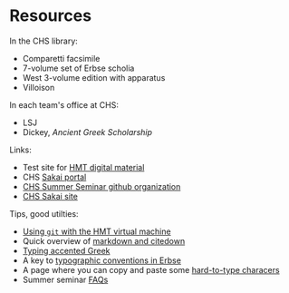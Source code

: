 # Resources #


In the CHS library:

- Comparetti facsimile
- 7-volume set of Erbse scholia
- West 3-volume edition with apparatus
- Villoison

In each team's office at CHS:

- LSJ
- Dickey, *Ancient Greek Scholarship*

Links:

- Test site for [HMT digital material](http://beta.hpcc.uh.edu/tomcat/hmt-digital/)
- CHS [Sakai portal](http://sakai.chs.harvard.edu/portal)
- [CHS Summer Seminar github organization](http://hmt-seminar-2014.github.io/)
- [CHS Sakai site](http://sakai.chs.harvard.edu/portal)

Tips, good utilties:

- [Using `git`  with the HMT virtual machine](tips/GitandVirtualMachinesHO.html)
- Quick overview of [markdown and citedown](tips/MarkDownandCiteDown.html)
- [Typing accented Greek](tips/typingGreek.html)
- A key to [typographic conventions in Erbse](tips/erbse-key.html)
- A page where you can copy and paste some [hard-to-type characers](tips/pasteboard.html)
- Summer seminar [FAQs](faqs.html)
